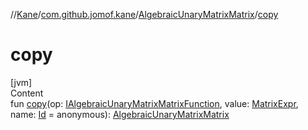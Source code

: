 //[Kane](../../index.md)/[com.github.jomof.kane](../index.md)/[AlgebraicUnaryMatrixMatrix](index.md)/[copy](copy.md)



# copy  
[jvm]  
Content  
fun [copy](copy.md)(op: [IAlgebraicUnaryMatrixMatrixFunction](../-i-algebraic-unary-matrix-matrix-function/index.md), value: [MatrixExpr](../-matrix-expr/index.md), name: [Id](../../com.github.jomof.kane.impl/index.md#%5Bcom.github.jomof.kane.impl%2FId%2F%2F%2FPointingToDeclaration%2F%5D%2FClasslikes%2F-723507148) = anonymous): [AlgebraicUnaryMatrixMatrix](index.md)  



